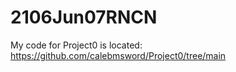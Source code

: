 # 2106Jun07RNCN

My code for Project0 is located:
https://github.com/calebmsword/Project0/tree/main
